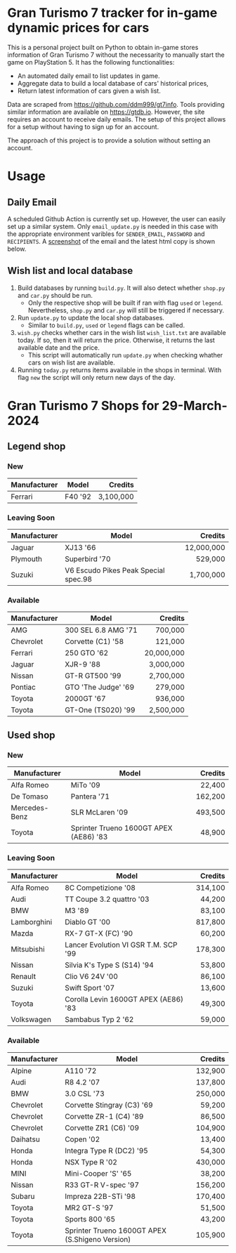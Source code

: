 # Gran Turismo 7 tracker for in-game dynamic prices for cars

This is a personal project built on Python to obtain in-game stores information of Gran Turismo 7 without the necessarity to manually start the game on PlayStation 5. It has the following functionalities:

- An automated daily email to list updates in game.
- Aggregate data to build a local database of cars' historical prices,
- Return latest information of cars given a wish list.

Data are scraped from https://github.com/ddm999/gt7info. Tools providing similar information are available on https://gtdb.io. However, the site requires an account to receive daily emails. The setup of this project allows for a setup without having to sign up for an account.

The approach of this project is to provide a solution without setting an account.

# Usage

## Daily Email

A scheduled Github Action is currently set up. However, the user can easily set up a similar system. Only `email_update.py` is needed in this case with the appropriate environment varibles for `SENDER_EMAIL`, `PASSWORD` and `RECIPIENTS`. A [screenshot](https://raw.githubusercontent.com/marcohoucheng/Gran-Turismo-7-Price-Tracker/main/data/email_screenshot.png) of the email and the latest html copy is shown below.

## Wish list and local database

1. Build databases by running `build.py`. It will also detect whether `shop.py` and `car.py` should be run.
    - Only the respective shop will be built if ran with flag `used` or `legend`. Nevertheless, `shop.py` and `car.py` will still be triggered if necessary.
2. Run `update.py` to update the local shop databases.
    - Similar to `build.py`, `used` or `legend` flags can be called.
3. `wish.py` checks whether cars in the wish list `wish_list.txt` are available today. If so, then it will return the price. Otherwise, it returns the last available date and the price.
    - This script will automatically run `update.py` when checking whather cars on wish list are available.
4. Running `today.py` returns items available in the shops in terminal. With flag `new` the script will only return new days of the day.


# Gran Turismo 7 Shops for 29-March-2024



## Legend shop

### New
 | Manufacturer | Model | Credits |
 | --- | --- | --: |
|Ferrari|F40 '92|3,100,000|

### Leaving Soon
 | Manufacturer | Model | Credits |
 | --- | --- | --: |
|Jaguar|XJ13 '66|12,000,000|
|Plymouth|Superbird '70|529,000|
|Suzuki|V6 Escudo Pikes Peak Special spec.98|1,700,000|

### Available
 | Manufacturer | Model | Credits |
 | --- | --- | --: |
|AMG|300 SEL 6.8 AMG '71|700,000|
|Chevrolet|Corvette (C1) '58|121,000|
|Ferrari|250 GTO '62|20,000,000|
|Jaguar|XJR-9 '88|3,000,000|
|Nissan|GT-R GT500 '99|2,700,000|
|Pontiac|GTO 'The Judge' '69|279,000|
|Toyota|2000GT '67|936,000|
|Toyota|GT-One (TS020) '99|2,500,000|


## Used shop

### New
 | Manufacturer | Model | Credits |
 | --- | --- | --: |
|Alfa Romeo|MiTo '09|22,400|
|De Tomaso|Pantera '71|162,200|
|Mercedes-Benz|SLR McLaren '09|493,500|
|Toyota|Sprinter Trueno 1600GT APEX (AE86) '83|48,900|

### Leaving Soon
 | Manufacturer | Model | Credits |
 | --- | --- | --: |
|Alfa Romeo|8C Competizione '08|314,100|
|Audi|TT Coupe 3.2 quattro '03|44,200|
|BMW|M3 '89|83,100|
|Lamborghini|Diablo GT '00|817,800|
|Mazda|RX-7 GT-X (FC) '90|60,200|
|Mitsubishi|Lancer Evolution VI GSR T.M. SCP '99|178,300|
|Nissan|Silvia K's Type S (S14) '94|53,800|
|Renault|Clio V6 24V '00|86,100|
|Suzuki|Swift Sport '07|13,600|
|Toyota|Corolla Levin 1600GT APEX (AE86) '83|49,300|
|Volkswagen|Sambabus Typ 2 '62|59,000|

### Available
 | Manufacturer | Model | Credits |
 | --- | --- | --: |
|Alpine|A110 '72|132,900|
|Audi|R8 4.2 '07|137,800|
|BMW|3.0 CSL '73|250,000|
|Chevrolet|Corvette Stingray (C3) '69|59,200|
|Chevrolet|Corvette ZR-1 (C4) '89|86,500|
|Chevrolet|Corvette ZR1 (C6) '09|104,900|
|Daihatsu|Copen '02|13,400|
|Honda|Integra Type R (DC2) '95|54,300|
|Honda|NSX Type R '02|430,000|
|MINI|Mini-Cooper 'S' '65|38,200|
|Nissan|R33 GT-R V-spec '97|156,200|
|Subaru|Impreza 22B-STi '98|170,400|
|Toyota|MR2 GT-S '97|51,500|
|Toyota|Sports 800 '65|43,200|
|Toyota|Sprinter Trueno 1600GT APEX (S.Shigeno Version)|105,900|
